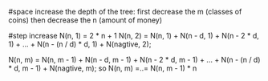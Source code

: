 #space increase
the depth of the tree:
first decrease the m (classes of coins) then decrease the n (amount of money)


#step increase
N(n, 1) = 2 * n + 1
N(n, 2) = N(n, 1) + N(n - d, 1) + N(n - 2 * d, 1) + ... + N(n - (n / d) * d, 1) + N(nagtive, 2);

N(n, m) = N(n, m - 1) + N(n - d, m - 1) + N(n - 2 * d, m - 1) + ... + N(n - (n / d) * d, m - 1) + N(nagtive, m);
so N(n, m) =..= N(n, m - 1) * n